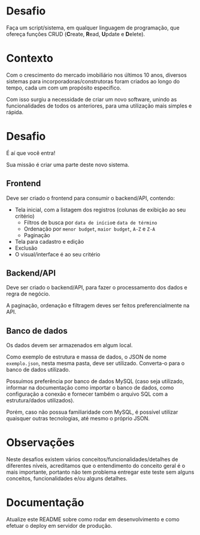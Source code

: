 # Desafio

Faça um script/sistema, em qualquer linguagem de programação, que ofereça funções CRUD (**C**reate, **R**ead, **U**pdate e **D**elete).

# Contexto

Com o crescimento do mercado imobiliário nos últimos 10 anos, diversos sistemas para incorporadoras/construtoras foram criados ao longo do tempo, cada um com um propósito específico.

Com isso surgiu a necessidade de criar um novo software, unindo as funcionalidades de todos os anteriores, para uma utilização mais simples e rápida.

# Desafio

É aí que você entra!

Sua missão é criar uma parte deste novo sistema.

## Frontend

Deve ser criado o frontend para consumir o backend/API, contendo:

 - Tela inicial, com a listagem dos registros (colunas de exibição ao seu critério)
   - Filtros de busca por `data de início`e `data de término`
   - Ordenação por `menor budget`, `maior budget`, `A-Z` e `Z-A`
   - Paginação
 - Tela para cadastro e edição
 - Exclusão
 - O visual/interface é ao seu critério

## Backend/API

Deve ser criado o backend/API, para fazer o processamento dos dados e regra de negócio.

A paginação, ordenação e filtragem deves ser feitos preferencialmente na API.

## Banco de dados

Os dados devem ser armazenados em algum local.

Como exemplo de estrutura e massa de dados, o JSON de nome `exemplo.json`, nesta mesma pasta, deve ser utilizado. Converta-o para o banco de dados utilizado.

Possuímos preferência por banco de dados MySQL (caso seja utilizado, informar na documentação como importar o banco de dados, como configuração a conexão e fornecer também o arquivo SQL com a estrutura/dados utilizados).

Porém, caso não possua familiaridade com MySQL, é possível utilizar quaisquer outras tecnologias, até mesmo o próprio JSON.

# Observações

Neste desafios existem vários conceitos/funcionalidades/detalhes de diferentes níveis, acreditamos que o entendimento do conceito geral é o mais importante, portanto não tem problema entregar este teste sem alguns conceitos, funcionalidades e/ou alguns detalhes.

# Documentação

Atualize este README sobre como rodar em desenvolvimento e como efetuar o deploy em servidor de produção.